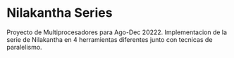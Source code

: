 # Nilakantha Series
Proyecto de Multiprocesadores para Ago-Dec 20222. Implementacion de la serie de Nilakantha en 4 herramientas diferentes junto con tecnicas de paralelismo.
